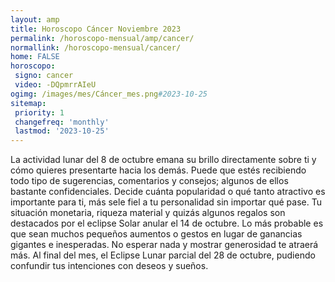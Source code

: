 ```yaml
---
layout: amp
title: Horoscopo Cáncer Noviembre 2023 
permalink: /horoscopo-mensual/amp/cancer/
normallink: /horoscopo-mensual/cancer/
home: FALSE
horoscopo:
 signo: cancer
 video: -DQpmrrAIeU
ogimg: /images/mes/Cáncer_mes.png#2023-10-25
sitemap:
 priority: 1
 changefreq: 'monthly'
 lastmod: '2023-10-25'
---
```



La actividad lunar del 8 de octubre emana su brillo directamente sobre ti y cómo quieres presentarte hacia los demás. Puede que estés recibiendo todo tipo de sugerencias, comentarios y consejos; algunos de ellos bastante confidenciales. Decide cuánta popularidad o qué tanto atractivo es importante para ti, más sele fiel a tu personalidad sin importar qué pase. Tu situación monetaria, riqueza material y quizás algunos regalos son destacados por el eclipse Solar anular el 14 de octubre. Lo más probable es que sean muchos pequeños aumentos o gestos en lugar de ganancias gigantes e inesperadas. No esperar nada y mostrar generosidad te atraerá más. Al final del mes, el Eclipse Lunar parcial del 28 de octubre, pudiendo confundir tus intenciones con deseos y sueños.   
